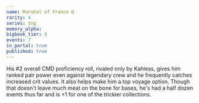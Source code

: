 ```yaml
---
name: Marshal of France Q
rarity: 4
series: tng
memory_alpha:
bigbook_tier: 3
events: 7
in_portal: true
published: true
---
```


His #2 overall CMD proficiency roll, rivaled only by Kahless, gives him ranked pair power even against legendary crew and he frequently catches increased crit values. It also helps make him a top voyage option. Though that doesn't leave much meat on the bone for bases, he's had a half dozen events thus far and is +1 for one of the trickier collections.
